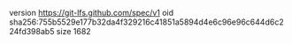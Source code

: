 version https://git-lfs.github.com/spec/v1
oid sha256:755b5529e177b32da4f329216c41851a5894d4e6c96e96c644d6c224fd398ab5
size 1682
